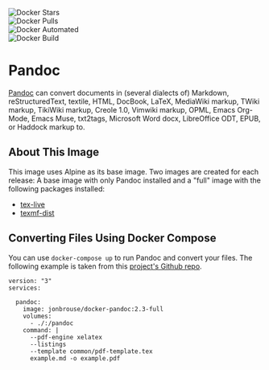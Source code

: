 ![Docker Stars](https://img.shields.io/docker/stars/jonbrouse/pandoc.svg)<br> ![Docker Pulls](https://img.shields.io/docker/pulls/jonbrouse/pandoc.svg)<br> ![Docker Automated](https://img.shields.io/docker/automated/jonbrouse/pandoc.svg)<br> ![Docker Build](https://img.shields.io/docker/build/jonbrouse/pandoc.svg)<br>

# Pandoc

[Pandoc](https://pandoc.org/) can convert documents in (several dialects of) Markdown, reStructuredText, textile, HTML, DocBook, LaTeX, MediaWiki markup, TWiki markup, TikiWiki markup, Creole 1.0, Vimwiki markup, OPML, Emacs Org-Mode, Emacs Muse, txt2tags, Microsoft Word docx, LibreOffice ODT, EPUB, or Haddock markup to.

## About This Image

This image uses Alpine as its base image. Two images are created for each release: A base image with only Pandoc installed and a "full" image with the following packages installed:

- [tex-live](https://pkgs.alpinelinux.org/package/edge/community/x86_64/texlive-full)
- [texmf-dist](https://pkgs.alpinelinux.org/package/edge/community/x86_64/texmf-dist)

## Converting Files Using Docker Compose 

You can use `docker-compose up` to run Pandoc and convert your files. The following example is taken from this [project's Github repo](https://github.com/jonbrouse/docker-pandoc).

```
version: "3"
services:

  pandoc:
    image: jonbrouse/docker-pandoc:2.3-full
    volumes:
      - ./:/pandoc
    command: |
      --pdf-engine xelatex
      --listings
      --template common/pdf-template.tex
      example.md -o example.pdf
```
